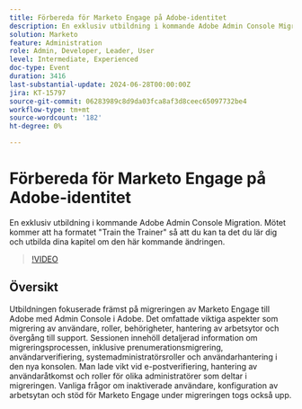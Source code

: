 ```yaml
---
title: Förbereda för Marketo Engage på Adobe-identitet
description: En exklusiv utbildning i kommande Adobe Admin Console Migration. Mötet kommer att ha formatet "Train the Trainer" så att du kan ta det du lär dig och utbilda dina kapitel om den här kommande ändringen.
solution: Marketo
feature: Administration
role: Admin, Developer, Leader, User
level: Intermediate, Experienced
doc-type: Event
duration: 3416
last-substantial-update: 2024-06-28T00:00:00Z
jira: KT-15797
source-git-commit: 06283989c8d9da03fca8af3d8ceec65097732be4
workflow-type: tm+mt
source-wordcount: '182'
ht-degree: 0%

---
```



# Förbereda för Marketo Engage på Adobe-identitet

En exklusiv utbildning i kommande Adobe Admin Console Migration. Mötet kommer att ha formatet &quot;Train the Trainer&quot; så att du kan ta det du lär dig och utbilda dina kapitel om den här kommande ändringen.

>[!VIDEO](https://video.tv.adobe.com/v/3430920/?learn=on)

## Översikt

Utbildningen fokuserade främst på migreringen av Marketo Engage till Adobe med Admin Console i Adobe. Det omfattade viktiga aspekter som migrering av användare, roller, behörigheter, hantering av arbetsytor och övergång till support. Sessionen innehöll detaljerad information om migreringsprocessen, inklusive prenumerationsmigrering, användarverifiering, systemadministratörsroller och användarhantering i den nya konsolen. Man lade vikt vid e-postverifiering, hantering av användaråtkomst och roller för olika administratörer som deltar i migreringen. Vanliga frågor om inaktiverade användare, konfiguration av arbetsytan och stöd för Marketo Engage under migreringen togs också upp.
